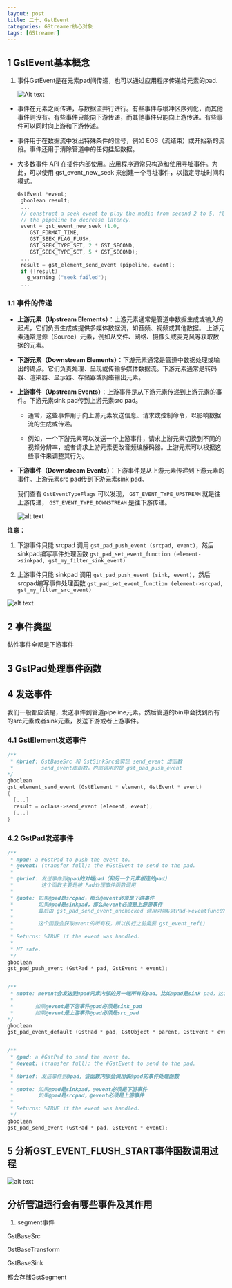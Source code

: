 ```yaml
---
layout: post
title: 二十、GstEvent
categories: GStreamer核心对象
tags: [GStreamer]
---
```


## 1 GstEvent基本概念

1. 事件GstEvent是在元素pad间传递，也可以通过应用程序传递给元素的pad.

    ![Alt text](/assets/GStreamerCoreObject/20_GstEvent/image/communication.png)





- 事件在元素之间传递，与数据流并行进行。有些事件与缓冲区序列化，而其他事件则没有。有些事件只能向下游传递，而其他事件只能向上游传递。有些事件可以同时向上游和下游传递。

- 事件用于在数据流中发出特殊条件的信号，例如 EOS（流结束）或开始新的流段。事件还用于清除管道中的任何挂起数据。

- 大多数事件 API 在插件内部使用。应用程序通常只构造和使用寻址事件。为此，可以使用 gst_event_new_seek 来创建一个寻址事件，以指定寻址时间和模式。

  ```c
  GstEvent *event;
   gboolean result;
   ...
   // construct a seek event to play the media from second 2 to 5, flush
   // the pipeline to decrease latency.
   event = gst_event_new_seek (1.0,
      GST_FORMAT_TIME,
      GST_SEEK_FLAG_FLUSH,
      GST_SEEK_TYPE_SET, 2 * GST_SECOND,
      GST_SEEK_TYPE_SET, 5 * GST_SECOND);
   ...
   result = gst_element_send_event (pipeline, event);
   if (!result)
     g_warning ("seek failed");
   ...
  ```




### 1.1 事件的传递

- **上游元素（Upstream Elements）**：上游元素通常是管道中数据生成或输入的起点，它们负责生成或提供多媒体数据流，如音频、视频或其他数据。
上游元素通常是源（Source）元素，例如从文件、网络、摄像头或麦克风等获取数据的元素。

- **下游元素（Downstream Elements）**：下游元素通常是管道中数据处理或输出的终点。它们负责处理、呈现或传输多媒体数据流。下游元素通常是转码器、渲染器、显示器、存储器或网络输出元素。

- **上游事件（Upstream Events）**：上游事件是从下游元素传递到上游元素的事件。下游元素sink pad传到上游元素src pad。

  - 通常，这些事件用于向上游元素发送信息、请求或控制命令，以影响数据流的生成或传递。

  - 例如，一个下游元素可以发送一个上游事件，请求上游元素切换到不同的视频分辨率，或者请求上游元素更改音频编解码器。上游元素可以根据这些事件来调整其行为。

- **下游事件（Downstream Events）**：下游事件是从上游元素传递到下游元素的事件。上游元素src pad传到下游元素sink pad。



  我们查看 `GstEventTypeFlags` 可以发现， `GST_EVENT_TYPE_UPSTREAM` 就是往上游传递， `GST_EVENT_TYPE_DOWNSTREAM` 是往下游传递。

  ![alt text](/assets/GStreamerCoreObject/20_GstEvent/image/image-1.png)

**注意：**

1. 下游事件只能 srcpad 调用 `gst_pad_push_event (srcpad, event)`，然后sinkpad编写事件处理函数 `gst_pad_set_event_function (element->sinkpad, gst_my_filter_sink_event)`

2. 上游事件只能 sinkpad 调用 `gst_pad_push_event (sink, event)`，然后srcpad编写事件处理函数 `gst_pad_set_event_function (element->srcpad, gst_my_filter_src_event)`

![alt text](/assets/GStreamerCoreObject/20_GstEvent/image/image-3.png)


## 2 事件类型

黏性事件全都是下游事件


## 3 GstPad处理事件函数



## 4 发送事件

我们一般都应该是，发送事件到管道pipeline元素。然后管道的bin中会找到所有的src元素或者sink元素，发送下游或者上游事件。

### 4.1 GstElement发送事件

```c
/**
 * @brief: GstBaseSrc 和 GstSinkSrc会实现 send_event 虚函数
 *         send_event虚函数，内部调用的是 gst_pad_push_event 
*/
gboolean
gst_element_send_event (GstElement * element, GstEvent * event)
{
  [...]
  result = oclass->send_event (element, event);
  [...]
}
```

### 4.2 GstPad发送事件

```c
/**
 * @pad: a #GstPad to push the event to.
 * @event: (transfer full): the #GstEvent to send to the pad.
 * 
 * @brief: 发送事件到@pad的对端pad（和另一个元素相连的pad）
 *         这个函数主要是被 Pad处理事件函数调用 
 * 
 * @note: 如果@pad是srcpad，那么@event必须是下游事件
 *        如果@pad是sinkpad，那么@event必须是上游游事件
 *        最后由 gst_pad_send_event_unchecked 调用对端GstPad->eventfunc的事件处理函数
 * 
 *        这个函数会获取event的所有权，所以执行之前需要 gst_event_ref()
 *
 * Returns: %TRUE if the event was handled.
 *
 * MT safe.
 */
gboolean
gst_pad_push_event (GstPad * pad, GstEvent * event);


/**
 * @note: @event会发送到@pad元素内部的另一端所有的pad。比如@pad是sink pad，这将会调用 @parent的所有src pad进行 gst_pad_push_event
 *         
 *       如果@event是下游事件@pad必须是sink_pad
 *       如果@event是上游事件@pad必须是src_pad
*/
gboolean
gst_pad_event_default (GstPad * pad, GstObject * parent, GstEvent * event);


/**
 * @pad: a #GstPad to send the event to.
 * @event: (transfer full): the #GstEvent to send to the pad.
 *
 * @brief: 发送事件到@pad，该函数内部会调用该@pad的事件处理函数
 * 
 * @note: 如果@pad是sinkpad，@event必须是下游事件
 *        如果@pad是srcpad，@event必须是上游事件
 * 
 * Returns: %TRUE if the event was handled.
 */
gboolean
gst_pad_send_event (GstPad * pad, GstEvent * event);
```


## 5 分析GST_EVENT_FLUSH_START事件函数调用过程

![alt text](/assets/GStreamerCoreObject/20_GstEvent/image/image-2.png)


## 分析管道运行会有哪些事件及其作用

1. segment事件

GstBaseSrc 

GstBaseTransform

GstBaseSink

都会存储GstSegment